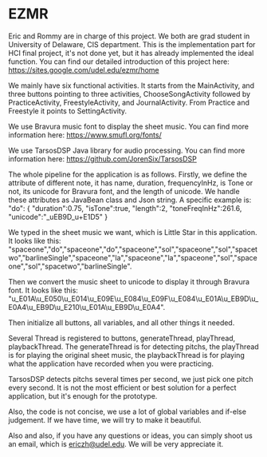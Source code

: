 # EZMR

Eric and Rommy are in charge of this project. We both are grad student in University of Delaware, CIS department. This is the implementation part for HCI final project, it's not done yet, but it has already implemented the ideal function. You can find our detailed introduction of this project here: https://sites.google.com/udel.edu/ezmr/home


We mainly have six functional activities. It starts from the MainActivity, and three buttons pointing to three activities, ChooseSongActivity followed by PracticeActivity, FreestyleActivity, and JournalActivity. From Practice and Freestyle it points to SettingActivity.

We use Bravura music font to display the sheet music. You can find more information here: https://www.smufl.org/fonts/

We use TarsosDSP Java library for audio processing. You can find more information here: https://github.com/JorenSix/TarsosDSP

The whole pipeline for the application is as follows. Firstly, we define the attribute of different note, it has name, duration, frequencyInHz, is Tone or not, its unicode for Bravura font, and the length of unicode. We handle these attributes as JavaBean class and Json string. A specific example is: 
"do":
{
		"duration":0.75,
		"isTone":true,
		"length":2,
		"toneFreqInHz":261.6,
		"unicode":"_uEB9D_u+E1D5"
}

We typed in the sheet music we want, which is Little Star in this application. It looks like this: "spaceone","do","spaceone","do","spaceone","sol","spaceone","sol","spacetwo","barlineSingle","spaceone","la","spaceone","la","spaceone","sol","spaceone","sol","spacetwo","barlineSingle". 

Then we convert the music sheet to unicode to display it through Bravura font. It looks like this: "u_E01A\\u_E050\\u_E014\\u_E09E\\u_E084\\u_E09F\\u_E084\\u_E01A\\u_EB9D\\u_E0A4\\u_EB9D\\u_E210\\u_E01A\\u_EB9D\\u_E0A4".

Then initialize all buttons, all variables, and all other things it needed. 

Several Thread is registered to buttons, generateThread, playThread, playbackThread. The generateThread is for detecting pitchs, the playThread is for playing the original sheet music, the playbackThread is for playing what the application have recorded when you were practicing. 

TarsosDSP detects pitchs several times per second, we just pick one pitch every second. It is not the most efficient or best solution for a perfect application, but it's enough for the prototype. 

Also, the code is not concise, we use a lot of global variables and if-else judgement. If we have time, we will try to make it beautiful. 

Also and also, if you have any questions or ideas, you can simply shoot us an email, which is ericzh@udel.edu. We will be very appreciate it. 
